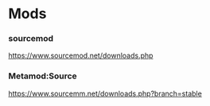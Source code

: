 # Mods

### sourcemod

https://www.sourcemod.net/downloads.php

### Metamod:Source

https://www.sourcemm.net/downloads.php?branch=stable

